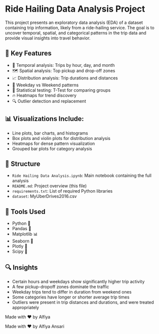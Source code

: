 # Ride Hailing Data Analysis Project

This project presents an exploratory data analysis (EDA) of a dataset containing trip information, likely from a ride-hailing service. The goal is to uncover temporal, spatial, and categorical patterns in the trip data and provide visual insights into travel behavior.

## 📌 Key Features

- 📆 Temporal analysis: Trips by hour, day, and month
- 🗺️ Spatial analysis: Top pickup and drop-off zones
- 📈 Distribution analysis: Trip durations and distances
- 🔁 Weekday vs Weekend patterns
- 🧪 Statistical testing: T-Test for comparing groups
- 🔥 Heatmaps for trend discovery
- 🔍 Outlier detection and replacement

## 📊 Visualizations Include:

- Line plots, bar charts, and histograms
- Box plots and violin plots for distribution analysis
- Heatmaps for dense pattern visualization
- Grouped bar plots for category analysis

## 📂 Structure

- `Ride Hailing Data Analysis.ipynb`: Main notebook containing the full analysis
- `README.md`: Project overview (this file)
- `requirements.txt`: List of required Python libraries
- `dataset`: MyUberDrives2016.csv

## 🧪 Tools Used

- Python 🐍
- Pandas 🐼
- Matplotlib 📊
- Seaborn 🧂
- Plotly 📍
- Scipy 🧪

## 🔍 Insights

- Certain hours and weekdays show significantly higher trip activity
- A few pickup-dropoff zones dominate the traffic
- Weekday trips tend to differ in duration from weekend ones
- Some categories have longer or shorter average trip times
- Outliers were present in trip distances and durations, and were treated appropriately

Made with ❤️ by Alfiya


Made with ❤️ by Alfiya Ansari

